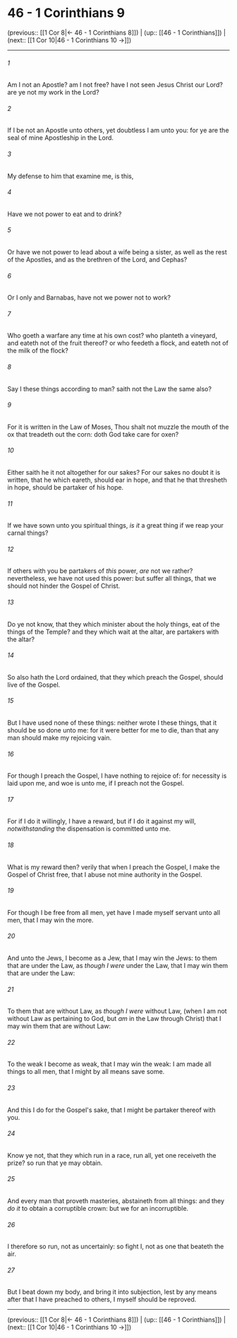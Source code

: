 # 46 - 1 Corinthians 9

(previous:: [[1 Cor 8|← 46 - 1 Corinthians 8]]) | (up:: [[46 - 1 Corinthians]]) | (next:: [[1 Cor 10|46 - 1 Corinthians 10 →]])

***


###### 1 
Am I not an Apostle? am I not free? have I not seen Jesus Christ our Lord? are ye not my work in the Lord? 

###### 2 
If I be not an Apostle unto others, yet doubtless I am unto you: for ye are the seal of mine Apostleship in the Lord. 

###### 3 
My defense to him that examine me, is this, 

###### 4 
Have we not power to eat and to drink? 

###### 5 
Or have we not power to lead about a wife being a sister, as well as the rest of the Apostles, and as the brethren of the Lord, and Cephas? 

###### 6 
Or I only and Barnabas, have not we power not to work? 

###### 7 
Who goeth a warfare any time at his own cost? who planteth a vineyard, and eateth not of the fruit thereof? or who feedeth a flock, and eateth not of the milk of the flock? 

###### 8 
Say I these things according to man? saith not the Law the same also? 

###### 9 
For it is written in the Law of Moses, Thou shalt not muzzle the mouth of the ox that treadeth out the corn: doth God take care for oxen? 

###### 10 
Either saith he it not altogether for our sakes? For our sakes no doubt it is written, that he which eareth, should ear in hope, and that he that thresheth in hope, should be partaker of his hope. 

###### 11 
If we have sown unto you spiritual things, _is it_ a great thing if we reap your carnal things? 

###### 12 
If others with you be partakers of _this_ power, _are_ not we rather? nevertheless, we have not used this power: but suffer all things, that we should not hinder the Gospel of Christ. 

###### 13 
Do ye not know, that they which minister about the holy things, eat of the things of the Temple? and they which wait at the altar, are partakers with the altar? 

###### 14 
So also hath the Lord ordained, that they which preach the Gospel, should live of the Gospel. 

###### 15 
But I have used none of these things: neither wrote I these things, that it should be so done unto me: for it were better for me to die, than that any man should make my rejoicing vain. 

###### 16 
For though I preach the Gospel, I have nothing to rejoice of: for necessity is laid upon me, and woe is unto me, if I preach not the Gospel. 

###### 17 
For if I do it willingly, I have a reward, but if I do it against my will, _notwithstanding_ the dispensation is committed unto me. 

###### 18 
What is my reward then? verily that when I preach the Gospel, I make the Gospel of Christ free, that I abuse not mine authority in the Gospel. 

###### 19 
For though I be free from all men, yet have I made myself servant unto all men, that I may win the more. 

###### 20 
And unto the Jews, I become as a Jew, that I may win the Jews: to them that are under the Law, as _though I were_ under the Law, that I may win them that are under the Law: 

###### 21 
To them that are without Law, as _though I were_ without Law, (when I am not without Law as pertaining to God, but _am_ in the Law through Christ) that I may win them that are without Law: 

###### 22 
To the weak I become as weak, that I may win the weak: I am made all things to all men, that I might by all means save some. 

###### 23 
And this I do for the Gospel's sake, that I might be partaker thereof with you. 

###### 24 
Know ye not, that they which run in a race, run all, yet one receiveth the prize? so run that ye may obtain. 

###### 25 
And every man that proveth masteries, abstaineth from all things: and they _do it_ to obtain a corruptible crown: but we for an incorruptible. 

###### 26 
I therefore so run, not as uncertainly: so fight I, not as one that beateth the air. 

###### 27 
But I beat down my body, and bring it into subjection, lest by any means after that I have preached to others, I myself should be reproved.

***

(previous:: [[1 Cor 8|← 46 - 1 Corinthians 8]]) | (up:: [[46 - 1 Corinthians]]) | (next:: [[1 Cor 10|46 - 1 Corinthians 10 →]])
